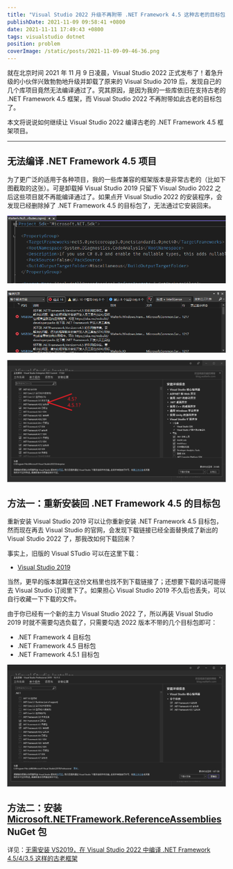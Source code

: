```yaml
---
title: "Visual Studio 2022 升级不再附带 .NET Framework 4.5 这种古老的目标包了，本文帮你装回来"
publishDate: 2021-11-09 09:58:41 +0800
date: 2021-11-11 17:49:43 +0800
tags: visualstudio dotnet
position: problem
coverImage: /static/posts/2021-11-09-09-46-36.png
---
```


就在北京时间 2021 年 11 月 9 日凌晨，Visual Studio 2022 正式发布了！着急升级的小伙伴兴致勃勃地升级并卸载了原来的 Visual Studio 2019 后，发现自己的几个库项目竟然无法编译通过了。究其原因，是因为我的一些库依旧在支持古老的 .NET Framework 4.5 框架，而 Visual Studio 2022 不再附带如此古老的目标包了。

本文将说说如何继续让 Visual Studio 2022 编译古老的 .NET Framework 4.5 框架项目。

---

<div id="toc"></div>

## 无法编译 .NET Framework 4.5 项目

为了更广泛的适用于各种项目，我的一些库兼容的框架版本是非常古老的（比如下图截取的这张）。可是卸载掉 Visual Studio 2019 只留下 Visual Studio 2022 之后这些项目就不再能编译通过了。如果点开 Visual Studio 2022 的安装程序，会发现已经删除掉了 .NET Framework 4.5 的目标包了，无法通过它安装回来。

![支持古老的框架](/static/posts/2021-11-09-09-46-36.png)

![无法编译 .NET Framework 4.5 项目](/static/posts/2021-11-09-09-45-32.png)

![没有 .NET Frameweork 4.5 的目标包](/static/posts/2021-11-09-09-49-26.png)

## 方法一：重新安装回 .NET Framework 4.5 的目标包

重新安装 Visual Studio 2019 可以让你重新安装 .NET Framework 4.5 目标包，然而现在再去 Visual Studio 的官网，会发现下载链接已经全面替换成了新出的 Visual Studio 2022 了，那我改如何下载回来？

事实上，旧版的 Visual STudio 可以在这里下载：

* [Visual Studio 2019](https://docs.microsoft.com/zh-cn/visualstudio/releases/2019/history)

当然，更早的版本就算在这份文档里也找不到下载链接了；还想要下载的话可能得去 Visual Studio 订阅里下了。如果担心 Visual Studio 2019 不久后也丢失，可以自行收藏一下下载的文件。

由于你已经有一个新的主力 Visual Studio 2022 了，所以再装 Visual Studio 2019 时就不需要勾选负载了，只需要勾选 2022 版本不带的几个目标包即可：

* .NET Framework 4 目标包
* .NET Framework 4.5 目标包
* .NET Framework 4.5.1 目标包

![勾选 .NET Framework 4.5 目标包](/static/posts/2021-11-09-09-57-43.png)

## 方法二：安装 [Microsoft.NETFramework.ReferenceAssemblies](https://www.nuget.org/packages/Microsoft.NETFramework.ReferenceAssemblies/) NuGet 包

详见：[无需安装 VS2019，在 Visual Studio 2022 中编译 .NET Framework 4.5/4/3.5 这样的古老框架](/post/support-old-netfx-on-vs2022-or-later) 

